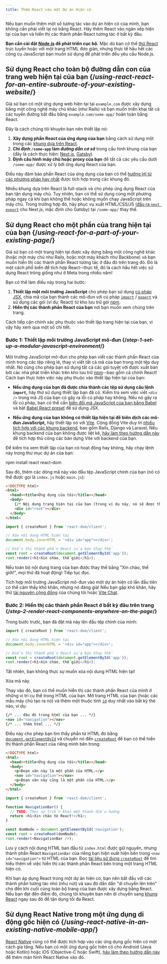 ```yaml
---
title: Thêm React vào một Dự án Hiện có
---
```


<Intro>

Nếu bạn muốn thêm một số tương tác vào dự án hiện có của mình, bạn không cần phải viết lại nó bằng React. Hãy thêm React vào ngăn xếp hiện tại của bạn và hiển thị các thành phần React tương tác ở bất kỳ đâu.

</Intro>

<Note>

**Bạn cần cài đặt [Node.js](https://nodejs.org/en/) để phát triển cục bộ.** Mặc dù bạn có thể [thử React](/learn/installation#try-react) trực tuyến hoặc với một trang HTML đơn giản, nhưng thực tế hầu hết các công cụ JavaScript bạn muốn sử dụng để phát triển đều yêu cầu Node.js.

</Note>

## Sử dụng React cho toàn bộ đường dẫn con của trang web hiện tại của bạn {/*using-react-react-for-an-entire-subroute-of-your-existing-website*/}

Giả sử bạn có một ứng dụng web hiện tại tại `example.com` được xây dựng bằng một công nghệ máy chủ khác (như Rails) và bạn muốn triển khai tất cả các tuyến đường bắt đầu bằng `example.com/some-app/` hoàn toàn bằng React.

Đây là cách chúng tôi khuyên bạn nên thiết lập nó:

1. **Xây dựng phần React của ứng dụng của bạn** bằng cách sử dụng một trong các [khung dựa trên React](/learn/start-a-new-react-project).
2. **Chỉ định `/some-app` làm *đường dẫn cơ sở*** trong cấu hình khung của bạn (đây là cách thực hiện: [Next.js](https://nextjs.org/docs/app/api-reference/config/next-config-js/basePath), [Gatsby](https://www.gatsbyjs.com/docs/how-to/previews-deploys-hosting/path-prefix/)).
3. **Định cấu hình máy chủ hoặc proxy của bạn** để tất cả các yêu cầu dưới `/some-app/` được xử lý bởi ứng dụng React của bạn.

Điều này đảm bảo phần React của ứng dụng của bạn có thể [hưởng lợi từ các phương pháp hay nhất](/learn/start-a-new-react-project#can-i-use-react-without-a-framework) được tích hợp trong các khung đó.

Nhiều khung dựa trên React là full-stack và cho phép ứng dụng React của bạn tận dụng máy chủ. Tuy nhiên, bạn có thể sử dụng cùng một phương pháp ngay cả khi bạn không thể hoặc không muốn chạy JavaScript trên máy chủ. Trong trường hợp đó, hãy phục vụ xuất HTML/CSS/JS ([đầu ra `next export`](https://nextjs.org/docs/advanced-features/static-html-export) cho Next.js, mặc định cho Gatsby) tại `/some-app/` thay thế.

## Sử dụng React cho một phần của trang hiện tại của bạn {/*using-react-for-a-part-of-your-existing-page*/}

Giả sử bạn có một trang hiện tại được xây dựng bằng một công nghệ khác (hoặc một máy chủ như Rails, hoặc một máy khách như Backbone) và bạn muốn hiển thị các thành phần React tương tác ở đâu đó trên trang đó. Đó là một cách phổ biến để tích hợp React--thực tế, đó là cách hầu hết việc sử dụng React trông giống như ở Meta trong nhiều năm!

Bạn có thể làm điều này trong hai bước:

1. **Thiết lập một môi trường JavaScript** cho phép bạn sử dụng [cú pháp JSX](/learn/writing-markup-with-jsx), chia mã của bạn thành các mô-đun với cú pháp [`import`](https://developer.mozilla.org/en-US/docs/Web/JavaScript/Reference/Statements/import) / [`export`](https://developer.mozilla.org/en-US/docs/Web/JavaScript/Reference/Statements/export) và sử dụng các gói (ví dụ: React) từ kho lưu trữ gói [npm](https://www.npmjs.com/).
2. **Hiển thị các thành phần React của bạn** nơi bạn muốn xem chúng trên trang.

Cách tiếp cận chính xác phụ thuộc vào thiết lập trang hiện tại của bạn, vì vậy hãy xem qua một số chi tiết.

### Bước 1: Thiết lập môi trường JavaScript mô-đun {/*step-1-set-up-a-modular-javascript-environment*/}

Môi trường JavaScript mô-đun cho phép bạn viết các thành phần React của mình trong các tệp riêng lẻ, thay vì viết tất cả mã của bạn trong một tệp duy nhất. Nó cũng cho phép bạn sử dụng tất cả các gói tuyệt vời được xuất bản bởi các nhà phát triển khác trên kho lưu trữ [npm](https://www.npmjs.com/)--bao gồm cả chính React! Cách bạn thực hiện việc này phụ thuộc vào thiết lập hiện tại của bạn:

* **Nếu ứng dụng của bạn đã được chia thành các tệp sử dụng câu lệnh `import`,** hãy thử sử dụng thiết lập bạn đã có. Kiểm tra xem việc viết `<div />` trong mã JS của bạn có gây ra lỗi cú pháp hay không. Nếu nó gây ra lỗi cú pháp, bạn có thể cần [biến đổi mã JavaScript của bạn bằng Babel](https://babeljs.io/setup) và bật [Babel React preset](https://babeljs.io/docs/babel-preset-react) để sử dụng JSX.

* **Nếu ứng dụng của bạn không có thiết lập hiện tại để biên dịch các mô-đun JavaScript,** hãy thiết lập nó với [Vite](https://vite.dev/). Cộng đồng Vite duy trì [nhiều tích hợp với các khung backend](https://github.com/vitejs/awesome-vite#integrations-with-backends), bao gồm Rails, Django và Laravel. Nếu khung backend của bạn không được liệt kê, [hãy làm theo hướng dẫn này](https://vite.dev/guide/backend-integration.html) để tích hợp thủ công các bản dựng Vite với backend của bạn.

Để kiểm tra xem thiết lập của bạn có hoạt động hay không, hãy chạy lệnh này trong thư mục dự án của bạn:

<TerminalBlock>
npm install react react-dom
</TerminalBlock>

Sau đó, thêm các dòng mã này vào đầu tệp JavaScript chính của bạn (nó có thể được gọi là `index.js` hoặc `main.js`):

<Sandpack>

```html public/index.html hidden
<!DOCTYPE html>
<html>
  <head><title>Ứng dụng của tôi</title></head>
  <body>
    {/* Nội dung trang hiện tại của bạn (trong ví dụ này, nó sẽ được thay thế) */}
    <div id="root"></div>
  </body>
</html>
```

```js src/index.js active
import { createRoot } from 'react-dom/client';

// Xóa nội dung HTML hiện tại
document.body.innerHTML = '<div id="app"></div>';

// Hiển thị thành phần React của bạn thay thế
const root = createRoot(document.getElementById('app'));
root.render(<h1>Xin chào, thế giới</h1>);
```

</Sandpack>

Nếu toàn bộ nội dung trang của bạn được thay thế bằng "Xin chào, thế giới!", mọi thứ đã hoạt động! Tiếp tục đọc.

<Note>

Tích hợp môi trường JavaScript mô-đun vào một dự án hiện có lần đầu tiên có thể cảm thấy khó khăn, nhưng nó đáng giá! Nếu bạn gặp khó khăn, hãy thử [tài nguyên cộng đồng](/community) của chúng tôi hoặc [Vite Chat](https://chat.vite.dev/).

</Note>

### Bước 2: Hiển thị các thành phần React ở bất kỳ đâu trên trang {/*step-2-render-react-components-anywhere-on-the-page*/}

Trong bước trước, bạn đã đặt mã này lên đầu tệp chính của mình:

```js
import { createRoot } from 'react-dom/client';

// Xóa nội dung HTML hiện tại
document.body.innerHTML = '<div id="app"></div>';

// Hiển thị thành phần React của bạn thay thế
const root = createRoot(document.getElementById('app'));
root.render(<h1>Xin chào, thế giới</h1>);
```

Tất nhiên, bạn không thực sự muốn xóa nội dung HTML hiện tại!

Xóa mã này.

Thay vào đó, bạn có thể muốn hiển thị các thành phần React của mình ở những vị trí cụ thể trong HTML của bạn. Mở trang HTML của bạn (hoặc các mẫu máy chủ tạo ra nó) và thêm một thuộc tính [`id`](https://developer.mozilla.org/en-US/docs/Web/HTML/Global_attributes/id) duy nhất vào bất kỳ thẻ nào, ví dụ:

```html
{/* ... đâu đó trong html của bạn ... */}
<nav id="navigation"></nav>
{/* ... thêm html ... */}
```

Điều này cho phép bạn tìm thấy phần tử HTML đó bằng [`document.getElementById`](https://developer.mozilla.org/en-US/docs/Web/API/Document/getElementById) và chuyển nó đến [`createRoot`](/reference/react-dom/client/createRoot) để bạn có thể hiển thị thành phần React của riêng mình bên trong:

<Sandpack>

```html public/index.html
<!DOCTYPE html>
<html>
  <head><title>Ứng dụng của tôi</title></head>
  <body>
    <p>Đoạn văn này là một phần của HTML.</p>
    <nav id="navigation"></nav>
    <p>Đoạn văn này cũng là một phần của HTML.</p>
  </body>
</html>
```

```js src/index.js active
import { createRoot } from 'react-dom/client';

function NavigationBar() {
  // TODO: Thực sự triển khai một thanh điều hướng
  return <h1>Xin chào từ React!</h1>;
}

const domNode = document.getElementById('navigation');
const root = createRoot(domNode);
root.render(<NavigationBar />);
```

</Sandpack>

Lưu ý cách nội dung HTML ban đầu từ `index.html` được giữ nguyên, nhưng thành phần React `NavigationBar` của riêng bạn hiện xuất hiện bên trong `<nav id="navigation">` từ HTML của bạn. Đọc [tài liệu sử dụng `createRoot`](/reference/react-dom/client/createRoot#rendering-a-page-partially-built-with-react) để tìm hiểu thêm về việc hiển thị các thành phần React bên trong một trang HTML hiện có.

Khi bạn áp dụng React trong một dự án hiện có, bạn nên bắt đầu với các thành phần tương tác nhỏ (như nút) và sau đó dần dần "di chuyển lên trên" cho đến khi cuối cùng toàn bộ trang của bạn được xây dựng bằng React. Nếu bạn đạt đến điểm đó, chúng tôi khuyên bạn nên di chuyển sang [khung React](/learn/start-a-new-react-project) ngay sau đó để tận dụng tối đa React.

## Sử dụng React Native trong một ứng dụng di động gốc hiện có {/*using-react-native-in-an-existing-native-mobile-app*/}

[React Native](https://reactnative.dev/) cũng có thể được tích hợp vào các ứng dụng gốc hiện có một cách gia tăng. Nếu bạn có một ứng dụng gốc hiện có cho Android (Java hoặc Kotlin) hoặc iOS (Objective-C hoặc Swift), [hãy làm theo hướng dẫn này](https://reactnative.dev/docs/integration-with-existing-apps) để thêm màn hình React Native vào đó.
